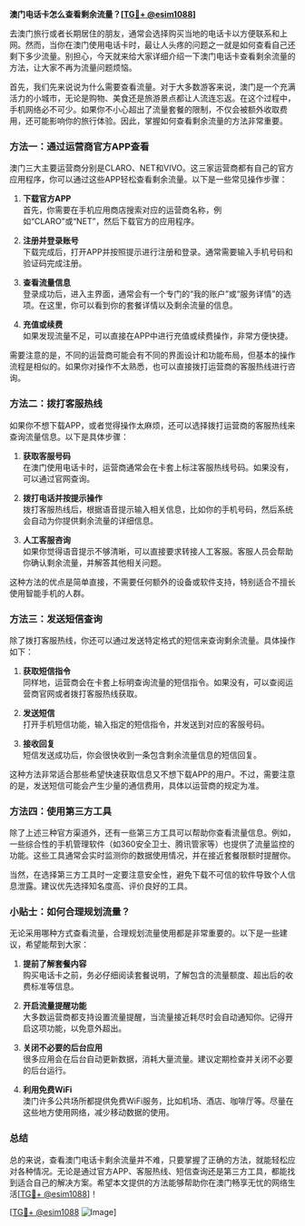 **澳门电话卡怎么查看剩余流量？[[TG💪+ @esim1088](https://t.me/s/esim1088)]**

去澳门旅行或者长期居住的朋友，通常会选择购买当地的电话卡以方便联系和上网。然而，当你在澳门使用电话卡时，最让人头疼的问题之一就是如何查看自己还剩下多少流量。别担心，今天就来给大家详细介绍一下澳门电话卡查看剩余流量的方法，让大家不再为流量问题烦恼。

首先，我们先来说说为什么需要查看流量。对于大多数游客来说，澳门是一个充满活力的小城市，无论是购物、美食还是旅游景点都让人流连忘返。在这个过程中，手机网络必不可少。如果你不小心超出了流量套餐的限制，不仅会被额外收取费用，还可能影响你的旅行体验。因此，掌握如何查看剩余流量的方法非常重要。

### 方法一：通过运营商官方APP查看

澳门三大主要运营商分别是CLARO、NET和VIVO。这三家运营商都有自己的官方应用程序，你可以通过这些APP轻松查看剩余流量。以下是一些常见操作步骤：

1. **下载官方APP**  
   首先，你需要在手机应用商店搜索对应的运营商名称，例如“CLARO”或“NET”，然后下载官方的应用程序。

2. **注册并登录账号**  
   下载完成后，打开APP并按照提示进行注册和登录。通常需要输入手机号码和验证码完成注册。

3. **查看流量信息**  
   登录成功后，进入主界面，通常会有一个专门的“我的账户”或“服务详情”的选项。在这里，你可以看到你的套餐详情以及剩余流量的信息。

4. **充值或续费**  
   如果发现流量不足，可以直接在APP中进行充值或续费操作，非常方便快捷。

需要注意的是，不同的运营商可能会有不同的界面设计和功能布局，但基本的操作流程是相似的。如果你对操作不太熟悉，也可以直接拨打运营商的客服热线进行咨询。

### 方法二：拨打客服热线

如果你不想下载APP，或者觉得操作太麻烦，还可以选择拨打运营商的客服热线来查询流量信息。以下是具体步骤：

1. **获取客服号码**  
   在澳门使用电话卡时，运营商通常会在卡套上标注客服热线号码。如果没有，可以通过官网查询。

2. **拨打电话并按提示操作**  
   拨打客服热线后，根据语音提示输入相关信息，比如你的手机号码，然后系统会自动为你提供剩余流量的详细信息。

3. **人工客服咨询**  
   如果你觉得语音提示不够清晰，可以直接要求转接人工客服。客服人员会帮助你确认剩余流量，并解答其他相关问题。

这种方法的优点是简单直接，不需要任何额外的设备或软件支持，特别适合不擅长使用智能手机的人群。

### 方法三：发送短信查询

除了拨打客服热线，你还可以通过发送特定格式的短信来查询剩余流量。具体操作如下：

1. **获取短信指令**  
   同样地，运营商会在卡套上标明查询流量的短信指令。如果没有，可以查阅运营商官网或者拨打客服热线获取。

2. **发送短信**  
   打开手机短信功能，输入指定的短信指令，并发送到对应的客服号码。

3. **接收回复**  
   短信发送成功后，你会很快收到一条包含剩余流量信息的短信回复。

这种方法非常适合那些希望快速获取信息又不想下载APP的用户。不过，需要注意的是，发送短信可能会产生少量的通信费用，具体以运营商的规定为准。

### 方法四：使用第三方工具

除了上述三种官方渠道外，还有一些第三方工具可以帮助你查看流量信息。例如，一些综合性的手机管理软件（如360安全卫士、腾讯管家等）也提供了流量监控的功能。这些工具通常会实时监测你的数据使用情况，并在接近套餐限额时提醒你。

当然，在选择第三方工具时一定要注意安全性，避免下载不可信的软件导致个人信息泄露。建议优先选择知名度高、评价良好的工具。

### 小贴士：如何合理规划流量？

无论采用哪种方式查看流量，合理规划流量使用都是非常重要的。以下是一些建议，希望能帮到大家：

1. **提前了解套餐内容**  
   购买电话卡之前，务必仔细阅读套餐说明，了解包含的流量额度、超出后的收费标准等信息。

2. **开启流量提醒功能**  
   大多数运营商都支持设置流量提醒，当流量接近耗尽时会自动通知你。记得开启这项功能，以免意外超出。

3. **关闭不必要的后台应用**  
   很多应用会在后台自动更新数据，消耗大量流量。建议定期检查并关闭不必要的后台运行。

4. **利用免费WiFi**  
   澳门许多公共场所都提供免费WiFi服务，比如机场、酒店、咖啡厅等。尽量在这些地方使用网络，减少移动数据的使用。

### 总结

总的来说，查看澳门电话卡剩余流量并不难，只要掌握了正确的方法，就能轻松应对各种情况。无论是通过官方APP、客服热线、短信查询还是第三方工具，都能找到适合自己的解决方案。希望本文提供的方法能够帮助你在澳门畅享无忧的网络生活[[TG💪+ @esim1088](https://t.me/s/esim1088)]！

[[TG💪+ @esim1088](https://t.me/s/esim1088) ![Image](https://i.postimg.cc/4NQfJmqS/Snipaste-2025-05-13-00-14-12.png)]